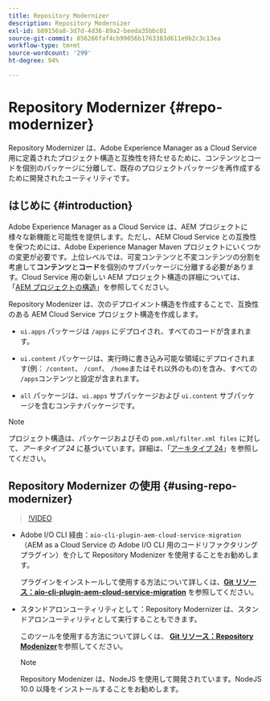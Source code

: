 ```yaml
---
title: Repository Modernizer
description: Repository Modernizer
exl-id: b89156a8-3d7d-4d36-89a2-beeda35bbc01
source-git-commit: 856266faf4cb99056b1763383d611e9b2c3c13ea
workflow-type: tm+mt
source-wordcount: '299'
ht-degree: 94%

---
```


# Repository Modernizer {#repo-modernizer}

Repository Modernizer は、Adobe Experience Manager as a Cloud Service 用に定義されたプロジェクト構造と互換性を持たせるために、コンテンツとコードを個別のパッケージに分離して、既存のプロジェクトパッケージを再作成するために開発されたユーティリティです。

## はじめに {#introduction}

Adobe Experience Manager as a Cloud Service は、AEM プロジェクトに様々な新機能と可能性を提供します。ただし、AEM Cloud Service との互換性を保つためには、Adobe Experience Manager Maven プロジェクトにいくつかの変更が必要です。上位レベルでは、可変コンテンツと不変コンテンツの分割を考慮して&#x200B;**コンテンツ**&#x200B;と&#x200B;**コード**&#x200B;を個別のサブパッケージに分離する必要があります。Cloud Service 用の新しい AEM プロジェクト構造の詳細については、「[AEM プロジェクトの構造](https://experienceleague.adobe.com/docs/experience-manager-cloud-service/implementing/developing/aem-project-content-package-structure.html?lang=ja)」を参照してください。

Repository Modenizer は、次のデプロイメント構造を作成することで、互換性のある AEM Cloud Service プロジェクト構造を作成します。

* `ui.apps` パッケージは `/apps` にデプロイされ、すべてのコードが含まれます。

* `ui.content` パッケージは、実行時に書き込み可能な領域にデプロイされます(例： `/content`、 `/conf`、 `/home`またはそれ以外のもの)を含み、すべての `/apps`コンテンツと設定が含まれます。

* `all` パッケージは、`ui.apps` サブパッケージおよび `ui.content` サブパッケージを含むコンテナパッケージです。

>[!NOTE]
>プロジェクト構造は、パッケージおよびその `pom.xml/filter.xml files` に対して、*アーキタイプ 24* に基づいています。詳細は、「[アーキタイプ 24](https://github.com/adobe/aem-project-archetype)」を参照してください。

## Repository Modernizer の使用 {#using-repo-modernizer}

>[!VIDEO](https://video.tv.adobe.com/v/333057/?quality=12&learn=on)

* Adobe I/O CLI 経由：`aio-cli-plugin-aem-cloud-service-migration`（AEM as a Cloud Service の Adobe I/O CLI 用のコードリファクタリングプラグイン）を介して Repository Modenizer を使用することをお勧めします。

   プラグインをインストールして使用する方法について詳しくは、**[Git リソース：aio-cli-plugin-aem-cloud-service-migration](https://github.com/adobe/aio-cli-plugin-aem-cloud-service-migration#introduction)** を参照してください。

* スタンドアロンユーティリティとして：Repository Modernizer は、スタンドアロンユーティリティとして実行することもできます。

   このツールを使用する方法について詳しくは、 **[Git リソース：Repository Modenizer](https://github.com/adobe/aem-cloud-service-source-migration/tree/master/packages/repository-modernizer)**&#x200B;を参照してください。

   >[!NOTE]
   >
   >Repository Modenizer は、NodeJS を使用して開発されています。NodeJS 10.0 以降をインストールすることをお勧めします。

